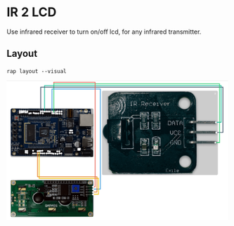 # IR 2 LCD

Use infrared receiver to turn on/off lcd, for any infrared transmitter.

## Layout 

`rap layout --visual`

![rap layout](layout.png)